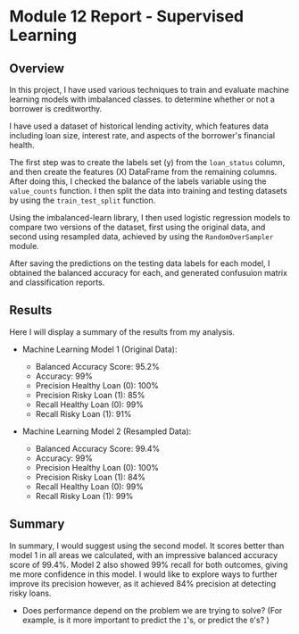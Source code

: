 # Module 12 Report - Supervised Learning

## Overview
In this project, I have used various techniques to train and evaluate machine learning models with imbalanced classes. 
to determine whether or not a borrower is creditworthy.

I have used a dataset of historical lending activity, which features data including loan size, interest rate, and aspects of the borrower's financial health.

The first step was to create the labels set (y) from the `loan_status` column, and then create the features (X) DataFrame from the remaining columns. After doing this, I checked the balance of the labels variable using the `value_counts` function. I then split the data into training and testing datasets by using the `train_test_split` function. 

Using the imbalanced-learn library, I then used logistic regression models to compare two versions of the dataset, first using the original data, and second using resampled data, achieved by using the `RandomOverSampler` module.

After saving the predictions on the testing data labels for each model, I obtained the balanced accuracy for each, and generated confusuion matrix and classification reports. 

## Results
Here I will display a summary of the results from my analysis.

* Machine Learning Model 1 (Original Data):
  * Balanced Accuracy Score: 95.2%
  * Accuracy: 99%
  * Precision Healthy Loan (0): 100%
  * Precision Risky Loan (1): 85%
  * Recall Healthy Loan (0): 99%
  * Recall Risky Loan (1): 91%

* Machine Learning Model 2 (Resampled Data):
  * Balanced Accuracy Score: 99.4%
  * Accuracy: 99%
  * Precision Healthy Loan (0): 100%
  * Precision Risky Loan (1): 84%
  * Recall Healthy Loan (0): 99%
  * Recall Risky Loan (1): 99%

## Summary
In summary, I would suggest using the second model. It scores better than model 1 in all areas we calculated, with an impressive balanced accuracy score of 99.4%. Model 2 also showed 99% recall for both outcomes, giving me more confidence in this model. I would like to explore ways to further improve its precision however, as it achieved 84% precision at detecting risky loans.

* Does performance depend on the problem we are trying to solve? (For example, is it more important to predict the `1`'s, or predict the `0`'s? )